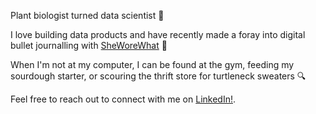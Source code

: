 
<!---
jasmineortega/jasmineortega is a ✨ special ✨ repository because its `README.md` (this file) appears on your GitHub profile.
You can click the Preview link to take a look at your changes.
--->
Plant biologist turned data scientist 🌱

I love building data products and have recently made a foray into digital bullet journalling with [SheWoreWhat](https://sheworewhat.herokuapp.com/) 🌈 

When I'm not at my computer, I can be found at the gym, feeding my sourdough starter, or scouring the thrift store for turtleneck sweaters :mag:

Feel free to reach out to connect with me on [LinkedIn!](https://www.linkedin.com/in/jasmine-ortega/).

